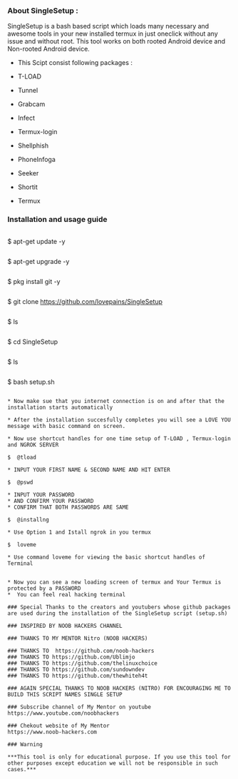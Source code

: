 ### About SingleSetup :

SingleSetup is a bash based script which loads many necessary and awesome tools in your new installed termux in just oneclick without any issue and without root.
This tool works on both rooted Android device and Non-rooted Android device.
*  This Scipt consist following packages :
*  T-LOAD
*  Tunnel
*  Grabcam
*  Infect
*  Termux-login
*  Shellphish
*  PhoneInfoga
*  Seeker
*  Shortit


* Termux

### Installation and usage guide
```
```
$ apt-get update -y
```
```
$ apt-get upgrade -y
```
```
$ pkg install git -y
```
```
$ git clone https://github.com/lovepains/SingleSetup
```
```
$ ls
```
```
$ cd SingleSetup
```
```
$ ls
```
```
$ bash setup.sh
```
```
```
* Now make sue that you internet connection is on and after that the installation starts automatically
```
```
* After the installation succesfully completes you will see a LOVE YOU  message with basic command on screen.
```
```
* Now use shortcut handles for one time setup of T-LOAD , Termux-login and NGROK SERVER

```
```
$  @tload
```
```
* INPUT YOUR FIRST NAME & SECOND NAME AND HIT ENTER
```
```
$  @pswd
```
```
* INPUT YOUR PASSWORD 
* AND CONFIRM YOUR PASSWORD 
* CONFIRM THAT BOTH PASSWORDS ARE SAME 
```
```
$  @installng
```
```
* Use Option 1 and Istall ngrok in you termux
```
```
$  loveme
```
```
* Use command loveme for viewing the basic shortcut handles of Terminal
```
```

* Now you can see a new loading screen of termux and Your Termux is protected by a PASSWORD
*  You can feel real hacking terminal 
```
```
### Special Thanks to the creators and youtubers whose github packages are used during the installation of the SingleSetup script (setup.sh)

### INSPIRED BY NOOB HACKERS CHANNEL 

### THANKS TO MY MENTOR Nitro (NOOB HACKERS)

### THANKS TO  https://github.com/noob-hackers
### THANKS TO https://github.com/Ublimjo
### THANKS TO https://github.com/thelinuxchoice
### THANKS TO https://github.com/sundowndev
### THANKS TO https://github.com/thewhiteh4t

### AGAIN SPECIAL THANKS TO NOOB HACKERS (NITRO) FOR ENCOURAGING ME TO BUILD THIS SCRIPT NAMES SINGLE SETUP 

### Subscribe channel of My Mentor on youtube
https://www.youtube.com/noobhackers

### Chekout website of My Mentor     
https://www.noob-hackers.com

### Warning

***This tool is only for educational purpose. If you use this tool for other purposes except education we will not be responsible in such cases.***

